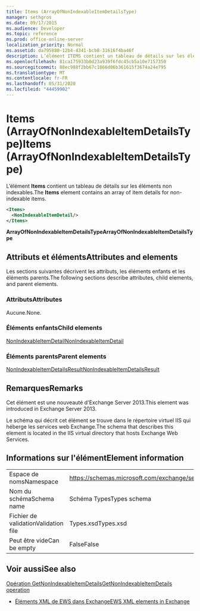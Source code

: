 ```yaml
---
title: Items (ArrayOfNonIndexableItemDetailsType)
manager: sethgros
ms.date: 09/17/2015
ms.audience: Developer
ms.topic: reference
ms.prod: office-online-server
localization_priority: Normal
ms.assetid: da795880-12b4-4341-bcb8-31616f4ba46f
description: L’élément ITEMS contient un tableau de détails sur les éléments non indexables.
ms.openlocfilehash: 81ca175933b0d23a939f6fdc45cb5a10e7157350
ms.sourcegitcommit: 88ec988f2bb67c1866d06b361615f3674a24e795
ms.translationtype: MT
ms.contentlocale: fr-FR
ms.lasthandoff: 05/31/2020
ms.locfileid: "44459902"
---
```

# <a name="items-arrayofnonindexableitemdetailstype"></a><span data-ttu-id="7b7ac-103">Items (ArrayOfNonIndexableItemDetailsType)</span><span class="sxs-lookup"><span data-stu-id="7b7ac-103">Items (ArrayOfNonIndexableItemDetailsType)</span></span>

<span data-ttu-id="7b7ac-104">L’élément **Items** contient un tableau de détails sur les éléments non indexables.</span><span class="sxs-lookup"><span data-stu-id="7b7ac-104">The **Items** element contains an array of item details for non-indexable items.</span></span> 
  
```XML
<Items>
  <NonIndexableItemDetail/>
</Items>
```

 <span data-ttu-id="7b7ac-105">**ArrayOfNonIndexableItemDetailsType**</span><span class="sxs-lookup"><span data-stu-id="7b7ac-105">**ArrayOfNonIndexableItemDetailsType**</span></span>
## <a name="attributes-and-elements"></a><span data-ttu-id="7b7ac-106">Attributs et éléments</span><span class="sxs-lookup"><span data-stu-id="7b7ac-106">Attributes and elements</span></span>

<span data-ttu-id="7b7ac-107">Les sections suivantes décrivent les attributs, les éléments enfants et les éléments parents.</span><span class="sxs-lookup"><span data-stu-id="7b7ac-107">The following sections describe attributes, child elements, and parent elements.</span></span>
  
### <a name="attributes"></a><span data-ttu-id="7b7ac-108">Attributs</span><span class="sxs-lookup"><span data-stu-id="7b7ac-108">Attributes</span></span>

<span data-ttu-id="7b7ac-109">Aucune.</span><span class="sxs-lookup"><span data-stu-id="7b7ac-109">None.</span></span>
  
### <a name="child-elements"></a><span data-ttu-id="7b7ac-110">Éléments enfants</span><span class="sxs-lookup"><span data-stu-id="7b7ac-110">Child elements</span></span>

[<span data-ttu-id="7b7ac-111">NonIndexableItemDetail</span><span class="sxs-lookup"><span data-stu-id="7b7ac-111">NonIndexableItemDetail</span></span>](nonindexableitemdetail.md)
  
### <a name="parent-elements"></a><span data-ttu-id="7b7ac-112">Éléments parents</span><span class="sxs-lookup"><span data-stu-id="7b7ac-112">Parent elements</span></span>

[<span data-ttu-id="7b7ac-113">NonIndexableItemDetailsResult</span><span class="sxs-lookup"><span data-stu-id="7b7ac-113">NonIndexableItemDetailsResult</span></span>](nonindexableitemdetailsresult.md)
  
## <a name="remarks"></a><span data-ttu-id="7b7ac-114">Remarques</span><span class="sxs-lookup"><span data-stu-id="7b7ac-114">Remarks</span></span>

<span data-ttu-id="7b7ac-115">Cet élément est une nouveauté d'Exchange Server 2013.</span><span class="sxs-lookup"><span data-stu-id="7b7ac-115">This element was introduced in Exchange Server 2013.</span></span>
  
<span data-ttu-id="7b7ac-116">Le schéma qui décrit cet élément se trouve dans le répertoire virtuel IIS qui héberge les services web Exchange.</span><span class="sxs-lookup"><span data-stu-id="7b7ac-116">The schema that describes this element is located in the IIS virtual directory that hosts Exchange Web Services.</span></span>
  
## <a name="element-information"></a><span data-ttu-id="7b7ac-117">Informations sur l'élément</span><span class="sxs-lookup"><span data-stu-id="7b7ac-117">Element information</span></span>

|||
|:-----|:-----|
|<span data-ttu-id="7b7ac-118">Espace de noms</span><span class="sxs-lookup"><span data-stu-id="7b7ac-118">Namespace</span></span>  <br/> |https://schemas.microsoft.com/exchange/services/2006/types  <br/> |
|<span data-ttu-id="7b7ac-119">Nom du schéma</span><span class="sxs-lookup"><span data-stu-id="7b7ac-119">Schema name</span></span>  <br/> |<span data-ttu-id="7b7ac-120">Schéma Types</span><span class="sxs-lookup"><span data-stu-id="7b7ac-120">Types schema</span></span>  <br/> |
|<span data-ttu-id="7b7ac-121">Fichier de validation</span><span class="sxs-lookup"><span data-stu-id="7b7ac-121">Validation file</span></span>  <br/> |<span data-ttu-id="7b7ac-122">Types.xsd</span><span class="sxs-lookup"><span data-stu-id="7b7ac-122">Types.xsd</span></span>  <br/> |
|<span data-ttu-id="7b7ac-123">Peut être vide</span><span class="sxs-lookup"><span data-stu-id="7b7ac-123">Can be empty</span></span>  <br/> |<span data-ttu-id="7b7ac-124">False</span><span class="sxs-lookup"><span data-stu-id="7b7ac-124">False</span></span>  <br/> |
   
## <a name="see-also"></a><span data-ttu-id="7b7ac-125">Voir aussi</span><span class="sxs-lookup"><span data-stu-id="7b7ac-125">See also</span></span>



[<span data-ttu-id="7b7ac-126">Opération GetNonIndexableItemDetails</span><span class="sxs-lookup"><span data-stu-id="7b7ac-126">GetNonIndexableItemDetails operation</span></span>](getnonindexableitemdetails-operation.md)


- [<span data-ttu-id="7b7ac-127">Éléments XML de EWS dans Exchange</span><span class="sxs-lookup"><span data-stu-id="7b7ac-127">EWS XML elements in Exchange</span></span>](ews-xml-elements-in-exchange.md)

